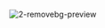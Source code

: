 ### 

ㅤㅤㅤㅤㅤ![2-removebg-preview](https://user-images.githubusercontent.com/119539361/204930025-fe31e737-d231-4a82-95a4-d1153c6591e1.png)




<!--
**deadnxthing/deadnxthing** is a ✨ _special_ ✨ repository because its `README.md` (this file) appears on your GitHub profile.

Here are some ideas to get you started:

- 🔭 I’m currently working on ...
- 🌱 I’m currently learning ...
- 👯 I’m looking to collaborate on ...
- 🤔 I’m looking for help with ...
- 💬 Ask me about ...
- 📫 How to reach me: ...
- 😄 Pronouns: ...
- ⚡ Fun fact: ...
-->
